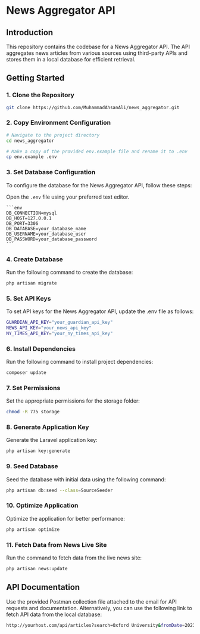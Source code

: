 # News Aggregator API

## Introduction

This repository contains the codebase for a News Aggregator API. The API aggregates news articles from various sources using third-party APIs and stores them in a local database for efficient retrieval.

## Getting Started

### 1. Clone the Repository

```bash
git clone https://github.com/MuhammadAhsanAli/news_aggregator.git
```
### 2. Copy Environment Configuration

```bash
# Navigate to the project directory
cd news_aggregator

# Make a copy of the provided env.example file and rename it to .env
cp env.example .env
```
### 3. Set Database Configuration

To configure the database for the News Aggregator API, follow these steps:

Open the `.env` file using your preferred text editor.

    ```env
    DB_CONNECTION=mysql
    DB_HOST=127.0.0.1
    DB_PORT=3306
    DB_DATABASE=your_database_name
    DB_USERNAME=your_database_user
    DB_PASSWORD=your_database_password
    ```
### 4. Create Database

Run the following command to create the database:

```bash
php artisan migrate
```

### 5. Set API Keys
To set API keys for the News Aggregator API, update the .env file as follows:

```bash
GUARDIAN_API_KEY="your_guardian_api_key"
NEWS_API_KEY="your_news_api_key"
NY_TIMES_API_KEY="your_ny_times_api_key"
```

### 6. Install Dependencies
Run the following command to install project dependencies:

```bash
composer update
```

### 7. Set Permissions
Set the appropriate permissions for the storage folder:

```bash
chmod -R 775 storage
```

### 8. Generate Application Key
Generate the Laravel application key:

```bash
php artisan key:generate
```

### 9. Seed Database
Seed the database with initial data using the following command:

```bash
php artisan db:seed --class=SourceSeeder
```

### 10. Optimize Application
Optimize the application for better performance:

```bash
php artisan optimize
```

### 11. Fetch Data from News Live Site
Run the command to fetch data from the live news site:

```bash
php artisan news:update
```

## API Documentation
Use the provided Postman collection file attached to the email for API requests and documentation. Alternatively, you can use the following link to fetch API data from the local database:
```bash
http://yourhost.com/api/articles?search=Oxford University&fromDate=2023-12-03&toDate=2023-12-03&category=Arts&source=ny_times&author=John
```
